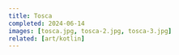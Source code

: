 ```yaml
---
title: Tosca
completed: 2024-06-14
images: [tosca.jpg, tosca-2.jpg, tosca-3.jpg]
related: [art/kotlin]
---
```

